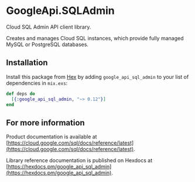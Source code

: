 # GoogleApi.SQLAdmin

Cloud SQL Admin API client library.

Creates and manages Cloud SQL instances, which provide fully managed MySQL or PostgreSQL databases.

## Installation

Install this package from [Hex](https://hex.pm) by adding
`google_api_sql_admin` to your list of dependencies in `mix.exs`:

```elixir
def deps do
  [{:google_api_sql_admin, "~> 0.12"}]
end
```

## For more information

Product documentation is available at [https://cloud.google.com/sql/docs/reference/latest](https://cloud.google.com/sql/docs/reference/latest).

Library reference documentation is published on Hexdocs at
[https://hexdocs.pm/google_api_sql_admin](https://hexdocs.pm/google_api_sql_admin).
